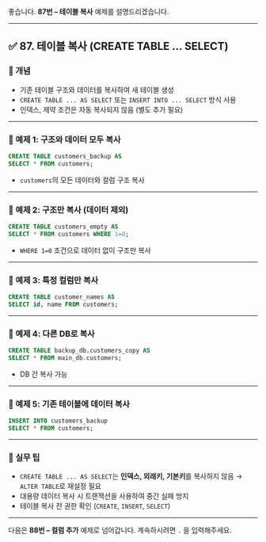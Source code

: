 좋습니다.
**87번 – 테이블 복사** 예제를 설명드리겠습니다.

---

## ✅ 87. 테이블 복사 (CREATE TABLE ... SELECT)

### 📌 개념

* 기존 테이블 구조와 데이터를 복사하여 새 테이블 생성
* `CREATE TABLE ... AS SELECT` 또는 `INSERT INTO ... SELECT` 방식 사용
* 인덱스, 제약 조건은 자동 복사되지 않음 (별도 추가 필요)

---

### 📄 예제 1: 구조와 데이터 모두 복사

```sql
CREATE TABLE customers_backup AS
SELECT * FROM customers;
```

* `customers`의 모든 데이터와 컬럼 구조 복사

---

### 📄 예제 2: 구조만 복사 (데이터 제외)

```sql
CREATE TABLE customers_empty AS
SELECT * FROM customers WHERE 1=0;
```

* `WHERE 1=0` 조건으로 데이터 없이 구조만 복사

---

### 📄 예제 3: 특정 컬럼만 복사

```sql
CREATE TABLE customer_names AS
SELECT id, name FROM customers;
```

---

### 📄 예제 4: 다른 DB로 복사

```sql
CREATE TABLE backup_db.customers_copy AS
SELECT * FROM main_db.customers;
```

* DB 간 복사 가능

---

### 📄 예제 5: 기존 테이블에 데이터 복사

```sql
INSERT INTO customers_backup
SELECT * FROM customers;
```

---

### 🧠 실무 팁

* `CREATE TABLE ... AS SELECT`는 **인덱스, 외래키, 기본키**를 복사하지 않음 → `ALTER TABLE`로 재설정 필요
* 대용량 데이터 복사 시 트랜잭션을 사용하여 중간 실패 방지
* 테이블 복사 전 권한 확인 (`CREATE`, `INSERT`, `SELECT`)

---

다음은 **88번 – 컬럼 추가** 예제로 넘어갑니다.
계속하시려면 `.` 을 입력해주세요.
